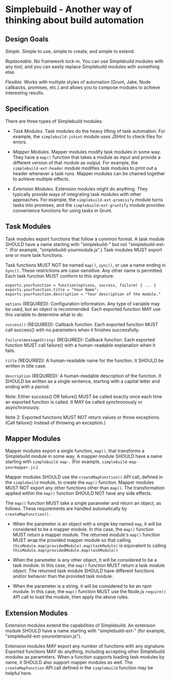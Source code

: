 Simplebuild - Another way of thinking about build automation
====================

Design Goals
-------

*Simple.* Simple to use, simple to create, and simple to extend.

*Replaceable.* No framework lock-in. You can use Simplebuild modules with any tool, and you can easily replace Simplebuild modules with something else.

*Flexible.* Works with multiple styles of automation (Grunt, Jake, Node callbacks, promises, etc.) and allows you to compose modules to achieve interesting results.


Specification
-------

There are three types of Simplebuild modules:

* *Task Modules*. Task modules do the heavy lifting of task automation. For example, the `simplebuild-jshint` module uses JSHint to check files for errors.

* *Mapper Modules*. Mapper modules modify task modules in some way. They have a `map()` function that takes a module as input and provide a different version of that module as output. For example, the `simplebuild-ext-header` module modifies task modules to print out a header whenever a task runs. Mapper modules can be chained together to achieve multiple effects.

* *Extension Modules*. Extension modules might do anything. They typically provide ways of integrating task modules with other approaches. For example, the `simplebuild-ext-promisify` module turns tasks into promises, and the `simplebuild-ext-gruntify` module provides convenience functions for using tasks in Grunt.


Task Modules
-------

Task modules export functions that follow a common format. A task module SHOULD have a name starting with "simplebuild-" but not "simplebuild-ext-". (For example, "simplebuild-yourmodule.js".) Task modules MUST export one or more task functions.

Task functions MUST NOT be named `map()`, `sync()`, or use a name ending in `Sync()`. These restrictions are case-sensitive. Any other name is permitted. Each task function MUST conform to this signature:

    exports.yourFunction = function(options, success, failure) { ... }
    exports.yourFunction.title = "Your Name";
    exports.yourFunction.description = "Your description of the module."

`options` (REQUIRED): Configuration information. Any type of variable may be used, but an object is recommended. Each exported function MAY use this variable to determine what to do.

`success()` (REQUIRED): Callback function. Each exported function MUST call success() with no parameters when it finishes successfully.

`failure(messageString)` (REQUIRED): Callback function. Each exported function MUST call failure() with a human-readable explanation when it fails.

`title` (REQUIRED): A human-readable name for the function. It SHOULD be written in title case.

`description` (REQUIRED): A human-readable description of the function. It SHOULD be written as a single sentence, starting with a capital letter and ending with a period.

Note: Either success() OR failure() MUST be called exactly once each time an exported function is called. It MAY be called synchronously or asynchronously.

Note 2: Exported functions MUST NOT return values or throw exceptions. (Call failure() instead of throwing an exception.)


Mapper Modules
------

Mapper modules export a single function, `map()`, that transforms a Simplebuild module in some way. A mapper module SHOULD have a name starting with `simplebuild-map-`. (For example, `simplebuild-map-yourmapper.js`.)

Mapper modules SHOULD use the `createMapFunction()` API call, defined in the `simplebuild` module, to create the `map()` function. Mapper modules MUST NOT export any other functions other than `map()`. The transformation applied within the `map()` function SHOULD NOT have any side effects.

The `map()` function MUST take a single parameter and return an object, as follows. These requirements are handled automatically by `createMapFunction()`.

* When the parameter is an object with a single key named `map`, it will be considered to be a mapper module. In this case, the `map()` function MUST return a mapper module. The returned module's `map()` function MUST wrap the provided mapper module so that calling `thisModule.map(providedModule).map(taskModule)` is equivalent to calling `thisModule.map(providedModule.map(taskModule))`

* When the parameter is any other object, it will be considered to be a task module. In this case, the `map()` function MUST return a task module object. The returned task module SHOULD have different functions and/or behavior than the provided task module.

* When the parameter is a string, it will be considered to be an npm module. In this case, the `map()` function MUST use the Node.js `require()` API call to load the module, then apply the above rules.


Extension Modules
------

Extension modules extend the capabilities of Simplebuild. An extension module SHOULD have a name starting with "simplebuild-ext-" (for example, "simplebuild-ext-yourextension.js").

Extension modules MAY export any number of functions with any signature. Exported functions MAY do anything, including accepting other Simplebuild modules as parameters. When a function supports loading task modules by name, it SHOULD also support mapper modules as well. The `createMapFunction` API call defined in the `simplebuild` function may be helpful here.
